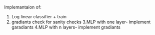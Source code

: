 Implemantaion of:
1. Log linear classifier + train
2. gradiants check for sanity checks
3.MLP with one layer- implement garadiants
4.MLP with n layers- implement gradiants
